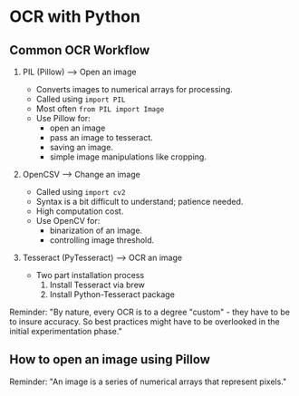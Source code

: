 # OCR with Python

## Common OCR Workflow

1. PIL (Pillow) --> Open an image

   - Converts images to numerical arrays for processing.
   - Called using `import PIL`
   - Most often `from PIL import Image`
   - Use Pillow for:
     - open an image
     - pass an image to tesseract.
     - saving an image.
     - simple image manipulations like cropping.

2. OpenCSV --> Change an image

   - Called using `import cv2`
   - Syntax is a bit difficult to understand; patience needed.
   - High computation cost.
   - Use OpenCV for:
     - binarization of an image.
     - controlling image threshold.

3. Tesseract (PyTesseract) --> OCR an image

   - Two part installation process
     1. Install Tesseract via brew
     2. Install Python-Tesseract package

Reminder: "By nature, every OCR is to a degree "custom" - they have to be to insure accuracy. So best practices might have to be overlooked in the initial experimentation phase."

## How to open an image using Pillow

Reminder: "An image is a series of numerical arrays that represent pixels."
